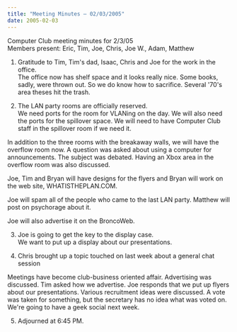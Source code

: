 ```yaml
---
title: "Meeting Minutes – 02/03/2005"
date: 2005-02-03
---
```

Computer Club meeting minutes for 2/3/05<br>
Members present: Eric, Tim, Joe, Chris, Joe W., Adam, Matthew<p>

1) Gratitude to Tim, Tim's dad, Isaac, Chris and Joe for the work in the
office.<br>
The office now has shelf space and it looks really nice.  Some books, sadly,
were thrown out.  So we do know how to sacrifice.  Several '70's area theses
hit the trash.<p>

2) The LAN party rooms are officially reserved.  <br>
We need ports for the room for VLANing on the day.  We will also need the ports
for the spillover space.  We will need to have Computer Club staff in the
spillover room if we need it.<p>

In addition to the three rooms with the breakaway walls, we will have the
overflow room now.  A question was asked about using a computer for
announcements.  The subject was debated.  Having an Xbox area in the overflow
room was also discussed.<p>

Joe, Tim and Bryan will have designs for the flyers and Bryan will work on the
web site, WHATISTHEPLAN.COM.<p>

Joe will spam all of the people who came to the last LAN party.  Matthew will
post on psychorage about it.<p>

Joe will also advertise it on the BroncoWeb.<p>
  
3) Joe is going to get the key to the display case.<br>
We want to put up a display about our presentations.<p>

4) Chris brought up a topic touched on last week about a general chat
session<br>

Meetings have become club-business oriented affair.  Advertising was discussed.
Tim asked how we advertise.  Joe responds that we put up flyers about our
presentations.  Various recruitment ideas were discussed.  A vote was taken for
something, but the secretary has no idea what was voted on.  We're going to
have a geek social next week.<p>

5) Adjourned at 6:45 PM.
 

